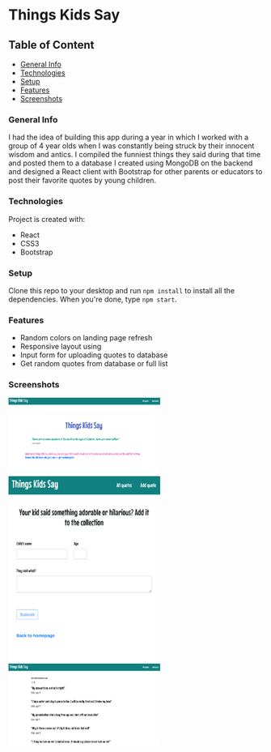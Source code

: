 # Things Kids Say

## Table of Content
* [General Info](#general-info)
* [Technologies](#technologies)
* [Setup](#setup)
* [Features](#features)
* [Screenshots](#screenshots)

### General Info
I had the idea of building this app during a year in which I worked with a group of 4 year olds when I was constantly being struck by their innocent wisdom and antics. I compiled the funniest things they said during that time and posted them to a database I created using MongoDB on the backend and designed a React client with Bootstrap for other parents or educators to post their favorite quotes by young children.


### Technologies
Project is created with:
* React
* CSS3
* Bootstrap

### Setup
Clone this repo to your desktop and run `npm install` to install all the dependencies. When you're done, type `npm start`.

### Features 
* Random colors on landing page refresh 
* Responsive layout using 
* Input form for uploading quotes to database
* Get random quotes from database or full list


### Screenshots
<img src="src/Images/tks_screenshot1.png" width="300">
<img src="src/Images/tks_screenshot2.png" width="300">
<img src="src/Images/tks_screenshot3.png" width="300">








